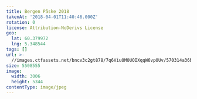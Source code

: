 ```yaml
---
title: Bergen Påske 2018
takenAt: '2018-04-01T11:40:46.000Z'
rotation: 0
license: Attribution-NoDerivs License
geo:
  lat: 60.379972
  lng: 5.348544
tags: []
url: >-
  //images.ctfassets.net/bncv3c2gt878/7q6ViuOMOUOIXqqW6vpOUv/570314a36b6d5f78fe704025c4895e1a/bergen-pske-2018_41134491462_o
size: 5508555
image:
  width: 3006
  height: 5344
contentType: image/jpeg
---
```


